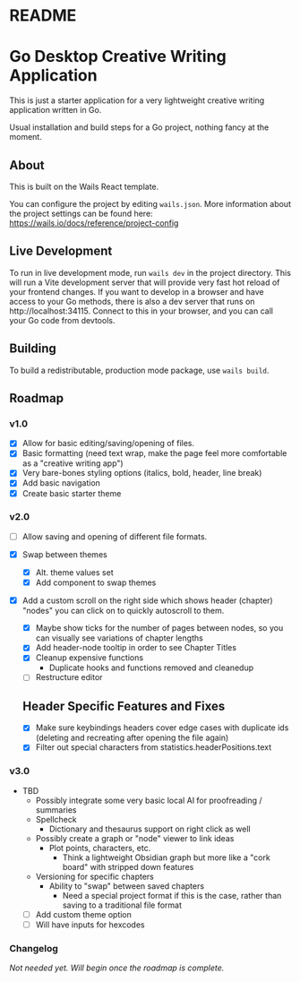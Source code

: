 # README

# Go Desktop Creative Writing Application

This is just a starter application for a very lightweight creative writing application written in Go.

Usual installation and build steps for a Go project, nothing fancy at the moment.

## About

This is built on the Wails React template.

You can configure the project by editing `wails.json`. More information about the project settings can be found
here: https://wails.io/docs/reference/project-config

## Live Development

To run in live development mode, run `wails dev` in the project directory. This will run a Vite development
server that will provide very fast hot reload of your frontend changes. If you want to develop in a browser
and have access to your Go methods, there is also a dev server that runs on http://localhost:34115. Connect
to this in your browser, and you can call your Go code from devtools.

## Building

To build a redistributable, production mode package, use `wails build`.

## Roadmap

### v1.0

- [x] Allow for basic editing/saving/opening of files.
- [x] Basic formatting (need text wrap, make the page feel more comfortable as a "creative writing app")
- [x] Very bare-bones styling options (italics, bold, header, line break)
- [x] Add basic navigation
- [x] Create basic starter theme

### v2.0

- [ ] Allow saving and opening of different file formats.
- [x] Swap between themes
  - [x] Alt. theme values set
  - [x] Add component to swap themes
- [x] Add a custom scroll on the right side which shows header (chapter) "nodes" you can click on to quickly autoscroll to them.

  - [x] Maybe show ticks for the number of pages between nodes, so you can visually see variations of chapter lengths
  - [x] Add header-node tooltip in order to see Chapter Titles
  - [x] Cleanup expensive functions
    - Duplicate hooks and functions removed and cleanedup
  - [ ] Restructure editor

  ## Header Specific Features and Fixes

  - [x] Make sure keybindings headers cover edge cases with duplicate ids (deleting and recreating after opening the file again)
  - [x] Filter out special characters from statistics.headerPositions.text

### v3.0

- TBD
  - Possibly integrate some very basic local AI for proofreading / summaries
  - Spellcheck
    - Dictionary and thesaurus support on right click as well
  - Possibly create a graph or "node" viewer to link ideas
    - Plot points, characters, etc.
      - Think a lightweight Obsidian graph but more like a "cork board" with stripped down features
  - Versioning for specific chapters
    - Ability to "swap" between saved chapters
      - Need a special project format if this is the case, rather than saving to a traditional file format
  - [ ] Add custom theme option
  - [ ] Will have inputs for hexcodes

### Changelog

_Not needed yet. Will begin once the roadmap is complete._
